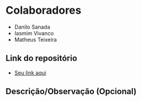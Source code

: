 # Colaboradores

- Danilo Sanada
- Iasmim Vivanco  
- Matheus Teixeira

## Link do repositório

- [Seu link aqui](https://github.com/hiroyuki222/Aula_29)

## Descrição/Observação (Opcional)
